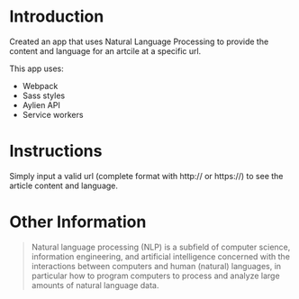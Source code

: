 # Introduction

Created an app that uses Natural Language Processing to provide the content and language for an artcile at a specific url.

This app uses:
- Webpack
- Sass styles
- Aylien API
- Service workers

# Instructions
Simply input a valid url (complete format with http:// or https://) to see the article content and language.

# Other Information
> Natural language processing (NLP) is a subfield of computer science, information engineering, and artificial intelligence
concerned with the interactions between computers and human (natural) languages, in particular how to program computers to
process and analyze large amounts of natural language data.



